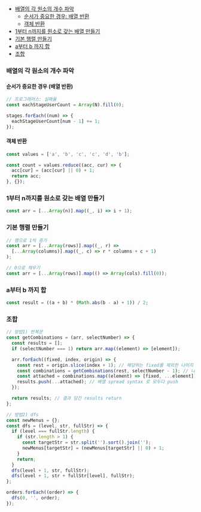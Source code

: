 - [배열의 각 원소의 개수 파악](#배열의-각-원소의-개수-파악)
  * [순서가 중요한 경우: 배열 반환](#순서가-중요한-경우-배열-반환)
  * [객체 반환](#객체-반환)
- [1부터 n까지를 원소로 갖는 배열 만들기](#1부터-n까지를-원소로-갖는-배열-만들기)
- [기본 행렬 만들기](#기본-행렬-만들기)
- [a부터 b 까지 합](#a부터-b-까지-합)
- [조합](#조합)



### 배열의 각 원소의 개수 파악

#### 순서가 중요한 경우 (배열 반환)
```js
// 프로그래머스: 실패율
const eachStageUserCount = Array(N).fill(0);

stages.forEach((num) => {
  eachStageUserCount[num - 1] += 1;
});
```



#### 객체 반환

```js
const values = ['a', 'b', 'c', 'c', 'd', 'b'];

const count = values.reduce((acc, cur) => {
  acc[cur] = (acc[cur] || 0) + 1;
  return acc;
}, {});
```



### 1부터 n까지를 원소로 갖는 배열 만들기

```js
const arr = [...Array(n)].map((_, i) => i + 1);
```



### 기본 행렬 만들기

```js
// 행으로 1씩 증가
const arr = [...Array(rows)].map((_, r) =>
  [...Array(columns)].map((_, c) => r * columns + c + 1)
);
```

```js
// 0으로 채우기
const arr = [...Array(rows)].map(() => Array(cols).fill(0));
```



### a부터 b 까지 합

```js
const result = ((a + b) * (Math.abs(b - a) + 1)) / 2;
```



### 조합

```js
// 방법1) 반복문
const getCombinations = (arr, selectNumber) => {
  const results = [];
  if (selectNumber === 1) return arr.map((element) => [element]);

  arr.forEach((fixed, index, origin) => {
    const rest = origin.slice(index + 1); // 해당하는 fixed를 제외한 나머지 뒤
    const combinations = getCombinations(rest, selectNumber - 1); // 나머지에 대해서 조합을 구한다.
    const attached = combinations.map((element) => [fixed, ...element]); //  돌아온 조합에 떼 놓은(fixed) 값 붙이기
    results.push(...attached); // 배열 spread syntax 로 모두다 push
  });

  return results; // 결과 담긴 results return
};
```

```js
// 방법2) dfs
const newMenus = {};
const dfs = (level, str, fullStr) => {
  if (level === fullStr.length) {
    if (str.length > 1) {
      const targetStr = str.split('').sort().join('');
      newMenus[targetStr] = (newMenus[targetStr] || 0) + 1;
    }
    return;
  }
  dfs(level + 1, str, fullStr);
  dfs(level + 1, str + fullStr[level], fullStr);
};

orders.forEach((order) => {
  dfs(0, '', order);
});
```

